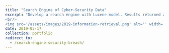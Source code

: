```yaml
---
title: "Search Engine of Cyber-Security Data"
excerpt: "Develop a search engine with Lucene model. Results returned are ranked using tf-idf score. Users provide relevance feedback to improve the effectiveness of the information retrieved.
<br/>
<img src='/assets/images/2019-information-retrieval.png' alt='' width='500'/>"
date: 2019-05-17
collection: portfolio
redirect_to:
  - /search-engine-security-breach/
---
```

